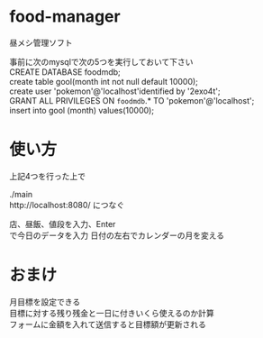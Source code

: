 # food-manager  
昼メシ管理ソフト  
  
事前に次のmysqlで次の5つを実行しておいて下さい  
CREATE DATABASE foodmdb;  
create table gool(month int not null default 10000);  
create user 'pokemon'@'localhost'identified by '2exo4t';  
GRANT ALL PRIVILEGES ON `foodmdb`.* TO 'pokemon'@'localhost';  
insert into gool (month) values(10000);  

# 使い方  
上記4つを行った上で  

./main  
http://localhost:8080/ につなぐ  

店、昼飯、値段を入力、Enter  
で今日のデータを入力
日付の左右でカレンダーの月を変える
# おまけ  
月目標を設定できる  
目標に対する残り残金と一日に付きいくら使えるのか計算  
フォームに金額を入れて送信すると目標額が更新される

